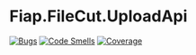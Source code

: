 # Fiap.FileCut.UploadApi

[![Bugs](https://sonarcloud.io/api/project_badges/measure?project=Grupo-68-FIAP_Fiap.FileCut.Upload&metric=bugs)](https://sonarcloud.io/summary/new_code?id=Grupo-68-FIAP_Fiap.FileCut.Upload)
[![Code Smells](https://sonarcloud.io/api/project_badges/measure?project=Grupo-68-FIAP_Fiap.FileCut.Upload&metric=code_smells)](https://sonarcloud.io/summary/new_code?id=Grupo-68-FIAP_Fiap.FileCut.Upload)
[![Coverage](https://sonarcloud.io/api/project_badges/measure?project=Grupo-68-FIAP_Fiap.FileCut.Upload&metric=coverage)](https://sonarcloud.io/summary/new_code?id=Grupo-68-FIAP_Fiap.FileCut.Upload)
